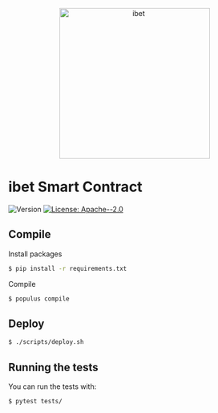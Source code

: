 <p align='center'>
  <img alt="ibet" src="https://user-images.githubusercontent.com/963333/71672471-6383c080-2db9-11ea-85b6-8815519652ec.png" width="300"/>
</p>

# ibet Smart Contract

<p>
  <img alt="Version" src="https://img.shields.io/badge/version-0.8-blue.svg?cacheSeconds=2592000" />
  <a href="#" target="_blank">
    <img alt="License: Apache--2.0" src="https://img.shields.io/badge/License-Apache--2.0-yellow.svg" />
  </a>
</p>


## Compile
Install packages
```bash
$ pip install -r requirements.txt
```

Compile
```bash
$ populus compile
```

## Deploy
```bash
$ ./scripts/deploy.sh
```

## Running the tests

You can run the tests with:
```bash
$ pytest tests/
```
